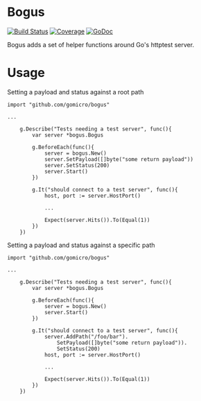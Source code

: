 # Bogus
[![Build Status](https://travis-ci.org/gomicro/bogus.svg)](https://travis-ci.org/gomicro/bogus)
[![Coverage](http://gocover.io/_badge/github.com/gomicro/bogus)](http://gocover.io/github.com/gomicro/bogus)
[![GoDoc](https://godoc.org/github.com/gomicro/bogus?status.png)](https://godoc.org/github.com/gomicro/bogus)

Bogus adds a set of helper functions around Go's httptest server.

# Usage

Setting a payload and status against a root path

```
import "github.com/gomicro/bogus"

...

	g.Describe("Tests needing a test server", func(){
		var server *bogus.Bogus

		g.BeforeEach(func(){
			server = bogus.New()
			server.SetPayload([]byte("some return payload"))
			server.SetStatus(200)
			server.Start()
		})

		g.It("should connect to a test server", func(){
			host, port := server.HostPort()

			...

			Expect(server.Hits()).To(Equal(1))
		})
	})
```

Setting a payload and status against a specific path

```
import "github.com/gomicro/bogus"

...

	g.Describe("Tests needing a test server", func(){
		var server *bogus.Bogus

		g.BeforeEach(func(){
			server = bogus.New()
			server.Start()
		})

		g.It("should connect to a test server", func(){
			server.AddPath("/foo/bar").
				SetPayload([]byte("some return payload")).
				SetStatus(200)
			host, port := server.HostPort()

			...

			Expect(server.Hits()).To(Equal(1))
		})
	})
```
